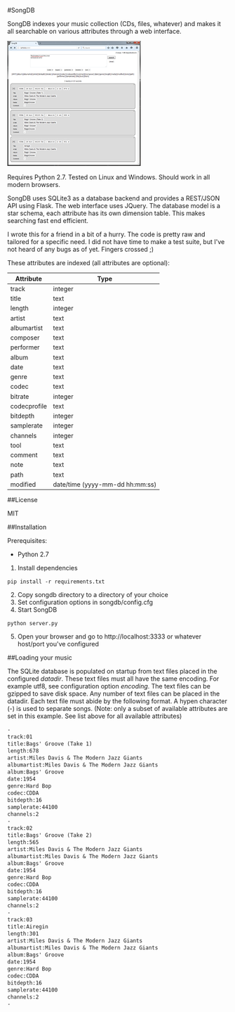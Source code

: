 #SongDB

SongDB indexes your music collection (CDs, files, whatever) and makes it all searchable on various attributes through a web interface.

[![songdb](songdb_mini.png?raw=true)](songdb.png?raw=true)

Requires Python 2.7. Tested on Linux and Windows. Should work in all modern browsers.

SongDB uses SQLite3 as a database backend and provides a REST/JSON API using Flask. The web interface uses JQuery. The database model is a star schema, each attribute has its own dimension table. This makes searching fast end efficient.

I wrote this for a friend in a bit of a hurry. The code is pretty raw and tailored for a specific need. I did not have time to make a test suite, but I've not heard of any bugs as of yet. Fingers crossed ;)

These attributes are indexed (all attributes are optional):

Attribute    | Type
------------ | ----
track        | integer
title        | text
length       | integer
artist       | text
albumartist  | text
composer     | text
performer    | text
album        | text
date         | text
genre        | text
codec        | text
bitrate      | integer
codecprofile | text
bitdepth     | integer
samplerate   | integer
channels     | integer
tool         | text
comment      | text
note         | text
path         | text
modified     | date/time (yyyy-mm-dd hh:mm:ss)

##License

MIT

##Installation

Prerequisites:
* Python 2.7

1. Install dependencies
```
pip install -r requirements.txt
```
2. Copy songdb directory to a directory of your choice
3. Set configuration options in songdb/config.cfg
4. Start SongDB
```
python server.py
```
5. Open your browser and go to http://localhost:3333 or whatever host/port you've configured

##Loading your music

The SQLite database is populated on startup from text files placed in the configured _datadir_. These text files must all have the same encoding. For example utf8, see configuration option _encoding_. The text files can be gzipped to save disk space.
Any number of text files can be placed in the datadir. Each text file must abide by the following format. A hypen character (-) is used to separate songs.
(Note: only a subset of available attributes are set in this example. See list above for all available attributes)
```
-
track:01
title:Bags' Groove (Take 1)
length:678
artist:Miles Davis & The Modern Jazz Giants
albumartist:Miles Davis & The Modern Jazz Giants
album:Bags' Groove
date:1954
genre:Hard Bop
codec:CDDA
bitdepth:16
samplerate:44100
channels:2
-
track:02
title:Bags' Groove (Take 2)
length:565
artist:Miles Davis & The Modern Jazz Giants
albumartist:Miles Davis & The Modern Jazz Giants
album:Bags' Groove
date:1954
genre:Hard Bop
codec:CDDA
bitdepth:16
samplerate:44100
channels:2
-
track:03
title:Airegin
length:301
artist:Miles Davis & The Modern Jazz Giants
albumartist:Miles Davis & The Modern Jazz Giants
album:Bags' Groove
date:1954
genre:Hard Bop
codec:CDDA
bitdepth:16
samplerate:44100
channels:2
-
```
